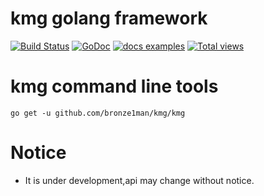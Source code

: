 kmg golang framework
=============================
[![Build Status](https://travis-ci.org/bronze1man/kmg.svg?branch=master)](https://travis-ci.org/bronze1man/kmg)
[![GoDoc](https://godoc.org/github.com/bronze1man/kmg?status.png)](http://godoc.org/github.com/bronze1man/kmg)
[![docs examples](https://sourcegraph.com/api/repos/github.com/bronze1man/kmg/badges/docs-examples.png)](https://sourcegraph.com/github.com/bronze1man/kmg)
[![Total views](https://sourcegraph.com/api/repos/github.com/bronze1man/kmg/counters/views.png)](https://sourcegraph.com/github.com/bronze1man/kmg)

kmg command line tools
==============================
```
go get -u github.com/bronze1man/kmg/kmg
```

Notice
=============================
* It is under development,api may change without notice.